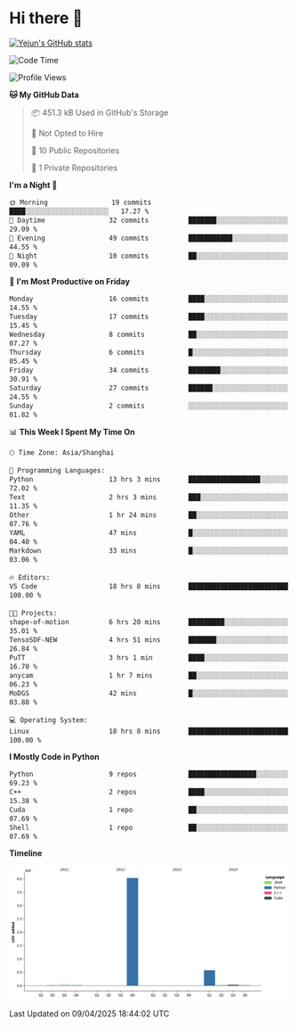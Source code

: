 # Hi there 👋


<!-- <img height="195px" src="https://github-readme-stats.vercel.app/api?username=yejun688&count_private=true&show_icons=true&hide_rank=true&title_color=0969da&bg_color=ffffff00&text_color=57606a&disable_animations=true"><img height="195px" src="https://github-readme-stats.vercel.app/api/top-langs?username=yejun688&layout=compact&title_color=0969da&bg_color=ffffff00&text_color=57606a"> -->

[![Yejun's GitHub stats](https://github-readme-stats.vercel.app/api?username=yejun688)](https://github.com/yejun688/github-readme-stats)

<!---
yejun688/yejun688 is a ✨ special ✨ repository because its `README.md` (this file) appears on your GitHub profile.
You can click the Preview link to take a look at your changes.
--->

<!--START_SECTION:waka-->
![Code Time](http://img.shields.io/badge/Code%20Time-1%2C004%20hrs%2017%20mins-blue)

![Profile Views](http://img.shields.io/badge/Profile%20Views-21-blue)

**🐱 My GitHub Data** 

> 📦 451.3 kB Used in GitHub's Storage 
 > 
> 🚫 Not Opted to Hire
 > 
> 📜 10 Public Repositories 
 > 
> 🔑 1 Private Repositories 
 > 
**I'm a Night 🦉** 

```text
🌞 Morning                19 commits          ████░░░░░░░░░░░░░░░░░░░░░   17.27 % 
🌆 Daytime                32 commits          ███████░░░░░░░░░░░░░░░░░░   29.09 % 
🌃 Evening                49 commits          ███████████░░░░░░░░░░░░░░   44.55 % 
🌙 Night                  10 commits          ██░░░░░░░░░░░░░░░░░░░░░░░   09.09 % 
```
📅 **I'm Most Productive on Friday** 

```text
Monday                   16 commits          ████░░░░░░░░░░░░░░░░░░░░░   14.55 % 
Tuesday                  17 commits          ████░░░░░░░░░░░░░░░░░░░░░   15.45 % 
Wednesday                8 commits           ██░░░░░░░░░░░░░░░░░░░░░░░   07.27 % 
Thursday                 6 commits           █░░░░░░░░░░░░░░░░░░░░░░░░   05.45 % 
Friday                   34 commits          ████████░░░░░░░░░░░░░░░░░   30.91 % 
Saturday                 27 commits          ██████░░░░░░░░░░░░░░░░░░░   24.55 % 
Sunday                   2 commits           ░░░░░░░░░░░░░░░░░░░░░░░░░   01.82 % 
```


📊 **This Week I Spent My Time On** 

```text
🕑︎ Time Zone: Asia/Shanghai

💬 Programming Languages: 
Python                   13 hrs 3 mins       ██████████████████░░░░░░░   72.02 % 
Text                     2 hrs 3 mins        ███░░░░░░░░░░░░░░░░░░░░░░   11.35 % 
Other                    1 hr 24 mins        ██░░░░░░░░░░░░░░░░░░░░░░░   07.76 % 
YAML                     47 mins             █░░░░░░░░░░░░░░░░░░░░░░░░   04.40 % 
Markdown                 33 mins             █░░░░░░░░░░░░░░░░░░░░░░░░   03.06 % 

🔥 Editors: 
VS Code                  18 hrs 8 mins       █████████████████████████   100.00 % 

🐱‍💻 Projects: 
shape-of-motion          6 hrs 20 mins       █████████░░░░░░░░░░░░░░░░   35.01 % 
TensoSDF-NEW             4 hrs 51 mins       ███████░░░░░░░░░░░░░░░░░░   26.84 % 
PuTT                     3 hrs 1 min         ████░░░░░░░░░░░░░░░░░░░░░   16.70 % 
anycam                   1 hr 7 mins         ██░░░░░░░░░░░░░░░░░░░░░░░   06.23 % 
MoDGS                    42 mins             █░░░░░░░░░░░░░░░░░░░░░░░░   03.88 % 

💻 Operating System: 
Linux                    18 hrs 8 mins       █████████████████████████   100.00 % 
```

**I Mostly Code in Python** 

```text
Python                   9 repos             █████████████████░░░░░░░░   69.23 % 
C++                      2 repos             ████░░░░░░░░░░░░░░░░░░░░░   15.38 % 
Cuda                     1 repo              ██░░░░░░░░░░░░░░░░░░░░░░░   07.69 % 
Shell                    1 repo              ██░░░░░░░░░░░░░░░░░░░░░░░   07.69 % 
```



**Timeline**

![Lines of Code chart](https://raw.githubusercontent.com/yejun688/yejun688/main/assets/bar_graph.png)


 Last Updated on 09/04/2025 18:44:02 UTC
<!--END_SECTION:waka-->
